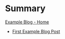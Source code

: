 # Summary

[Example Blog - Home](./homepage.md)
- [First Example Blog Post](./blogs/our_first_example_blog.md)
